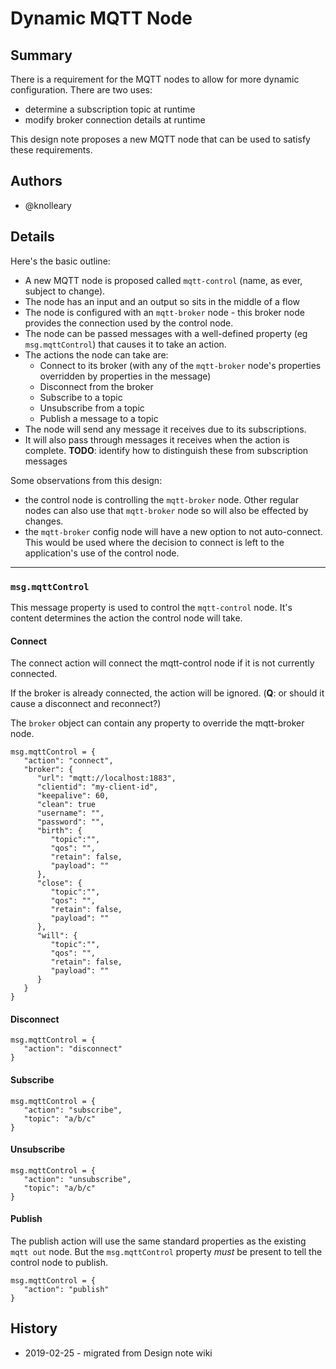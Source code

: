 # Dynamic MQTT Node

## Summary

There is a requirement for the MQTT nodes to allow for more dynamic configuration.
There are two uses:

 - determine a subscription topic at runtime
 - modify broker connection details at runtime

This design note proposes a new MQTT node that can be used to satisfy these requirements.

## Authors

 - @knolleary

## Details

Here's the basic outline:

 - A new MQTT node is proposed called `mqtt-control` (name, as ever, subject to change).
 - The node has an input and an output so sits in the middle of a flow
 - The node is configured with an `mqtt-broker` node - this broker node provides the connection used by the control node.
 - The node can be passed messages with a well-defined property (eg `msg.mqttControl`) that causes it to take an action.
 - The actions the node can take are:
    - Connect to its broker (with any of the `mqtt-broker` node's properties overridden by properties in the message)
    - Disconnect from the broker
    - Subscribe to a topic
    - Unsubscribe from a topic
    - Publish a message to a topic
 - The node will send any message it receives due to its subscriptions.
 - It will also pass through messages it receives when the action is complete. **TODO**: identify how to distinguish these from subscription messages


Some observations from this design:

 - the control node is controlling the `mqtt-broker` node. Other regular nodes can also use that `mqtt-broker` node so will also be effected by changes.
 - the `mqtt-broker` config node will have a new option to not auto-connect. This would be used where the decision to connect is left to the application's use of the control node.

---

### `msg.mqttControl`

This message property is used to control the `mqtt-control` node. It's content determines the action the control node will take.

#### Connect

The connect action will connect the mqtt-control node if it is not currently connected.

If the broker is already connected, the action will be ignored. (**Q**: or should it cause a disconnect and reconnect?)

The `broker` object can contain any property to override the mqtt-broker node.

~~~
msg.mqttControl = {
   "action": "connect",
   "broker": {
      "url": "mqtt://localhost:1883",
      "clientid": "my-client-id",
      "keepalive": 60,
      "clean": true
      "username": "",
      "password": "",
      "birth": {
         "topic":"",
         "qos": "",
         "retain": false,
         "payload": ""
      },
      "close": {
         "topic":"",
         "qos": "",
         "retain": false,
         "payload": ""
      },
      "will": {
         "topic":"",
         "qos": "",
         "retain": false,
         "payload": ""
      }
   }
}
~~~

#### Disconnect

~~~
msg.mqttControl = {
   "action": "disconnect"
}
~~~

#### Subscribe

~~~
msg.mqttControl = {
   "action": "subscribe",
   "topic": "a/b/c"
}
~~~

#### Unsubscribe

~~~
msg.mqttControl = {
   "action": "unsubscribe",
   "topic": "a/b/c"
}
~~~

#### Publish

The publish action will use the same standard properties as the existing `mqtt out` node. But the `msg.mqttControl` property *must* be present to tell the control node to publish.
~~~
msg.mqttControl = {
   "action": "publish"
}
~~~



## History

 - 2019-02-25 - migrated from Design note wiki
